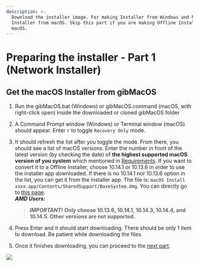 ```yaml
---
description: >-
  Download the installer image. For making Installer from Windows and Network
  Installer from macOS. Skip this part if you are making Offline Installer from
  macOS.
---
```


# Preparing the installer - Part 1 \(Network Installer\)

## Get the macOS Installer from gibMacOS

1. Run the gibMacOS.bat \(Windows\) or gibMacOS.command \(macOS, with right-click open\) inside the downloaded or cloned gibMacOS folder
2. A Command Prompt window \(Windows\) or Terminal window \(macOS\) should appear. Enter `r` to toggle `Recovery Only` mode.
3. It should refresh the list after you toggle the mode. From there, you should see a list of macOS versions. Enter the number in front of the latest version \(by checking the date\) of **the highest supported macOS version of you system** which mentioned in [Requirements](get-started/untitled/#requirements). If you want to convert it to a Offline Installer, choose 10.14.1 or 10.13.6 in order to use the installer app downloaded. If there is no 10.14.1 nor 10.13.6 option in the list, you can get it from the installer app. The file is: `macOS Install xxxx.app/Contents/SharedSupport/BaseSystem.dmg`. You can directly go to [this page](preparing-the-installer-part-2/from-windows-direct-download/).  
   _**AMD Users:**_

   > _**IMPORTANT!**_ **Only choose 10.13.6, 10.14.1, 10.14.3, 10.14.4, and 10.14.5. Other versions are not supported.**

4. Press Enter and it should start downloading. There should be only 1 item to download. Be patient while downloading the files.
5. Once it finishes downloading, you can proceed to the [next part](preparing-the-installer-part-2/).

![](../.gitbook/assets/gibmacos-macos-1.gif)

